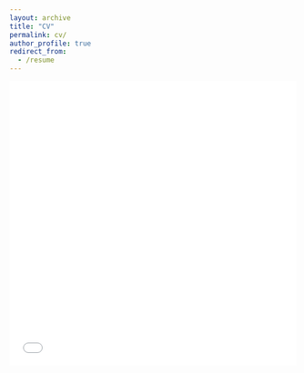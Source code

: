 ```yaml
---
layout: archive
title: "CV"
permalink: cv/
author_profile: true
redirect_from:
  - /resume
---
```


<iframe src="../files/FQin_CV_240901.pdf" width="100%" height="500" frameborder="no" border="0" marginwidth="0" marginheight="0"></iframe>
